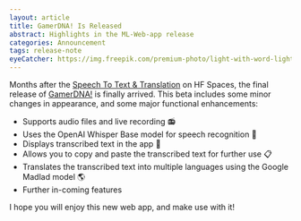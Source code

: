 ```yaml
---
layout: article
title: GamerDNA! Is Released 
abstract: Highlights in the ML-Web-app release
categories: Announcement
tags: release-note
eyeCatcher: https://img.freepik.com/premium-photo/light-with-word-light-it_777078-14344.jpg
---
```


Months after the [Speech To Text & Translation](https://huggingface.co/spaces/PhuongPhan/Audio_Transcribe_Translate) on HF Spaces, the final release of [GamerDNA!](https://ml-online-gaming-lvpredict.streamlit.app) is finally arrived. This beta includes some minor changes in appearance, and some major functional enhancements:
* Supports audio files and live recording 📻
* Uses the OpenAI Whisper Base model for speech recognition 💬
* Displays transcribed text in the app 📝
* Allows you to copy and paste the transcribed text for further use 📋
* Translates the transcribed text into multiple languages using the Google Madlad model 🌎
* Further in-coming features 

I hope you will enjoy this new web app, and make use with it!
